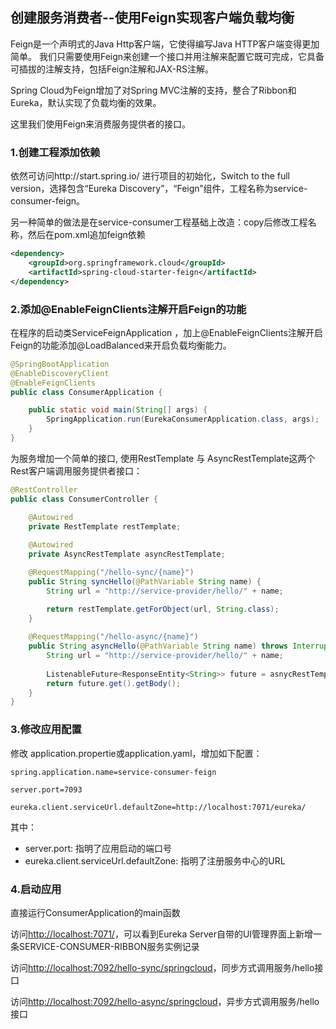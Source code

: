 ## 创建服务消费者--使用Feign实现客户端负载均衡

Feign是一个声明式的Java Http客户端，它使得编写Java HTTP客户端变得更加简单。
我们只需要使用Feign来创建一个接口并用注解来配置它既可完成，它具备可插拔的注解支持，包括Feign注解和JAX-RS注解。

Spring Cloud为Feign增加了对Spring MVC注解的支持，整合了Ribbon和Eureka，默认实现了负载均衡的效果。

这里我们使用Feign来消费服务提供者的接口。

### 1.创建工程添加依赖

依然可访问http://start.spring.io/ 进行项目的初始化，Switch to the full version，选择包含“Eureka Discovery”，“Feign”组件，工程名称为service-consumer-feign。

另一种简单的做法是在service-consumer工程基础上改造：copy后修改工程名称，然后在pom.xml追加feign依赖

```xml
<dependency>
	<groupId>org.springframework.cloud</groupId>
	<artifactId>spring-cloud-starter-feign</artifactId>
</dependency>
```

### 2.添加@EnableFeignClients注解开启Feign的功能

在程序的启动类ServiceFeignApplication ，加上@EnableFeignClients注解开启Feign的功能添加@LoadBalanced来开启负载均衡能力。

```Java
@SpringBootApplication
@EnableDiscoveryClient
@EnableFeignClients
public class ConsumerApplication {

	public static void main(String[] args) {
		SpringApplication.run(EurekaConsumerApplication.class, args);
	}
}
```

为服务增加一个简单的接口,  使用RestTemplate 与 AsyncRestTemplate这两个Rest客户端调用服务提供者接口：

```Java
@RestController
public class ConsumerController {

	@Autowired
	private RestTemplate restTemplate;
	
	@Autowired 
	private AsyncRestTemplate asyncRestTemplate;

	@RequestMapping("/hello-sync/{name}")
	public String syncHello(@PathVariable String name) {
		String url = "http://service-provider/hello/" + name;

		return restTemplate.getForObject(url, String.class);
	}
	
	@RequestMapping("/hello-async/{name}")
	public String asyncHello(@PathVariable String name) throws InterruptedException, ExecutionException {
		String url = "http://service-provider/hello/" + name;
		
		ListenableFuture<ResponseEntity<String>> future = asnycRestTemplate.getForEntity(url, String.class);
		return future.get().getBody();
	}
}	
```

### 3.修改应用配置
修改 application.propertie或application.yaml，增加如下配置：

```
spring.application.name=service-consumer-feign

server.port=7093

eureka.client.serviceUrl.defaultZone=http://localhost:7071/eureka/
```
其中：

* server.port: 指明了应用启动的端口号
* eureka.client.serviceUrl.defaultZone: 指明了注册服务中心的URL

### 4.启动应用
直接运行ConsumerApplication的main函数

访问[http://localhost:7071/](http://localhost:7071/)，可以看到Eureka Server自带的UI管理界面上新增一条SERVICE-CONSUMER-RIBBON服务实例记录

访问[http://localhost:7092/hello-sync/springcloud](http://localhost:7092/hello-sync/springcloud)，同步方式调用服务/hello接口

访问[http://localhost:7092/hello-async/springcloud](http://localhost:7092/hello-async/springcloud)，异步方式调用服务/hello接口

